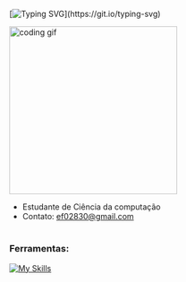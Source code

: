 [![Typing SVG](https://readme-typing-svg.demolab.com?weight=600&size=30&letterSpacing=5px&duration=1000&pause=1000&color=08fbff&center=false&vCenter=true&width=600&height=60&lines=print+("Olá!");Computer+Science)](https://git.io/typing-svg)

<img align="center" src="https://media.tenor.com/YZPnGuPeZv8AAAAd/coding.gif" width=300px alt="coding gif">

- Estudante de Ciência da computação
- Contato: ef02830@gmail.com
#

<h3 align="left">Ferramentas:</h3>

[![My Skills](https://skillicons.dev/icons?i=html,css,javascript,php,mysql,postgresql&theme=dark)](https://skillicons.dev)
